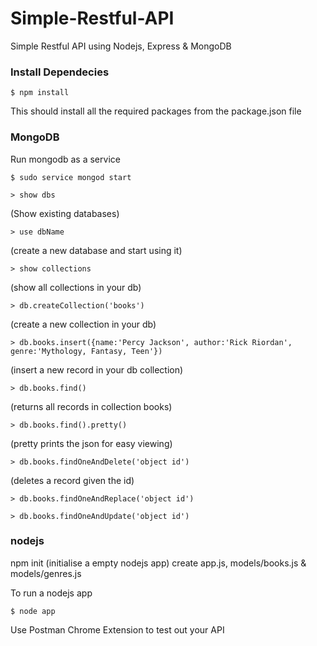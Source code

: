 # Simple-Restful-API
Simple Restful API using Nodejs, Express &amp; MongoDB

### Install Dependecies
```
$ npm install
```
This should install all the required packages from the package.json file

### MongoDB
Run mongodb as a service
```
$ sudo service mongod start
```

```
> show dbs
```
(Show existing databases)
```
> use dbName
```
(create a new database and start using it)
```
> show collections
``` 
(show all collections in your db)
```
> db.createCollection('books')
```
(create a new collection in your db)
```
> db.books.insert({name:'Percy Jackson', author:'Rick Riordan', genre:'Mythology, Fantasy, Teen'})
```
(insert a new record in your db collection)
```
> db.books.find()
```
(returns all records in collection books)
```
> db.books.find().pretty()
``` 
(pretty prints the json for easy viewing)
```
> db.books.findOneAndDelete('object id')
```
(deletes a record given the id)
```
> db.books.findOneAndReplace('object id')
```
```
> db.books.findOneAndUpdate('object id')
```

### nodejs
npm init (initialise a empty nodejs app)
create app.js, models/books.js & models/genres.js

To run a nodejs app
```
$ node app
```

Use Postman Chrome Extension to test out your API

